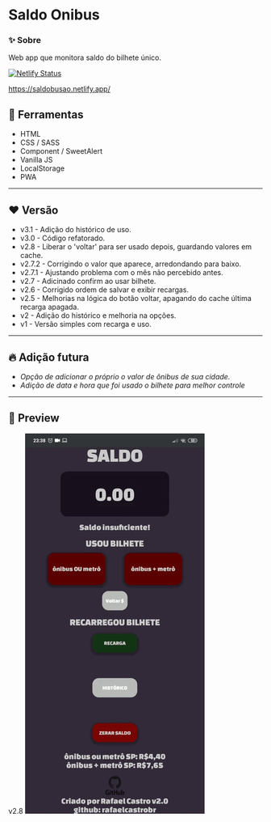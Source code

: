 # Saldo Onibus

### ✨ Sobre
Web app que monitora saldo do bilhete único.

[![Netlify Status](https://api.netlify.com/api/v1/badges/eaabb9ef-2366-4326-9dc8-9684eb93ceb6/deploy-status)](https://app.netlify.com/sites/saldobusao/deploys)

https://saldobusao.netlify.app/

## 🔨 Ferramentas
- HTML
- CSS / SASS
- Component / SweetAlert
- Vanilla JS 
- LocalStorage
- PWA
---

## ❤️ Versão
- v3.1 - Adição do histórico de uso.
- v3.0 - Código refatorado.
- v2.8 - Liberar o 'voltar' para ser usado depois, guardando valores em cache.
- v2.7.2 - Corrigindo o valor que aparece, arredondando para baixo.
- v2.7.1 - Ajustando problema com o mês não percebido antes.
- v2.7 - Adicinado confirm ao usar bilhete.
- v2.6 - Corrigido ordem de salvar e exibir recargas.
- v2.5 - Melhorias na lógica do botão voltar, apagando do cache última recarga apagada.
- v2 - Adição do histórico e melhoria na opções.
- v1 - Versão simples com recarga e uso.
---

## 🔥 Adição futura
- *Opção de adicionar o próprio o valor de ônibus de sua cidade.*
- *Adição de data e hora que foi usado o bilhete para melhor controle*

---
## 🥰 Preview
v2.8
![img](assets/img/immggif.gif)
